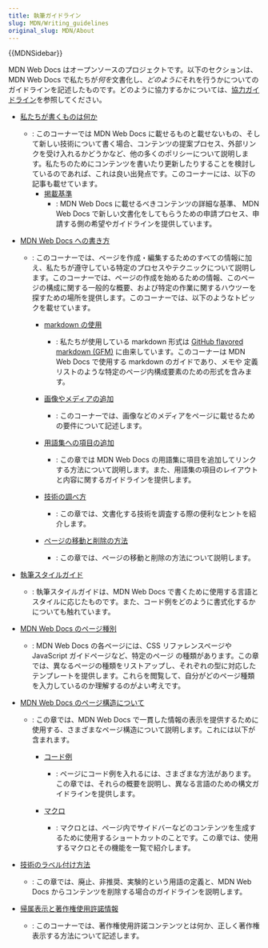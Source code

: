 ```yaml
---
title: 執筆ガイドライン
slug: MDN/Writing_guidelines
original_slug: MDN/About
---
```

{{MDNSidebar}}

MDN Web Docs はオープンソースのプロジェクトです。以下のセクションは、MDN Web Docs で私たちが*何を*文書化し、*どのように*それを行うかについてのガイドラインを記述したものです。どのように協力するかについては、[協力ガイドライン](/ja/docs/MDN/Community)を参照してください。

- [私たちが書くものは何か](/ja/docs/MDN/Writing_guidelines/What_we_write)

  - : このコーナーでは MDN Web Docs に載せるものと載せないもの、そして新しい技術について書く場合、コンテンツの提案プロセス、外部リンクを受け入れるかどうかなど、他の多くのポリシーについて説明します。私たちのためにコンテンツを書いたり更新したりすることを検討しているのであれば、これは良い出発点です。このコーナーには、以下の記事も載せています。
    - [掲載基準](/ja/docs/MDN/Writing_guidelines/What_we_write/Criteria_for_inclusion)
      - : MDN Web Docs に載せるべきコンテンツの詳細な基準、 MDN Web Docs で新しい文書化をしてもらうための申請プロセス、申請する側の希望やガイドラインを提供しています。

- [MDN Web Docs への書き方](/ja/docs/MDN/Writing_guidelines/Howto)

  - : このコーナーでは、ページを作成・編集するためのすべての情報に加え、私たちが遵守している特定のプロセスやテクニックについて説明します。このコーナーでは、ページの作成を始めるための情報、このページの構成に関する一般的な概要、および特定の作業に関するハウツーを探すための場所を提供します。このコーナーでは、以下のようなトピックを載せています。

    - [markdown の使用](/ja/docs/MDN/Writing_guidelines/Howto/Markdown_in_MDN)

      - : 私たちが使用している markdown 形式は [GitHub flavored markdown (GFM)](https://github.github.com/gfm/) に由来しています。このコーナーは MDN Web Docs で使用する markdown のガイドであり、メモや 定義リストのような特定のページ内構成要素のための形式を含みます。

    - [画像やメディアの追加](/ja/docs/MDN/Writing_guidelines/Howto/Images_media)

      - : このコーナーでは、画像などのメディアをページに載せるための要件について記述します。

    - [用語集への項目の追加](/ja/docs/MDN/Writing_guidelines/Howto/Write_a_new_entry_in_the_glossary)

      - : この章では MDN Web Docs の用語集に項目を追加してリンクする方法について説明します。また、用語集の項目のレイアウトと内容に関するガイドラインを提供します。

    - [技術の調べ方](/ja/docs/MDN/Writing_guidelines/Howto/Research_technology)

      - : この章では、文書化する技術を調査する際の便利なヒントを紹介します。

    - [ページの移動と削除の方法](/ja/docs/MDN/Writing_guidelines/Howto/Creating_moving_deleting)

      - : この章では、ページの移動と削除の方法について説明します。

- [執筆スタイルガイド](/ja/docs/MDN/Writing_guidelines/Writing_style_guide)

  - : 執筆スタイルガイドは、MDN Web Docs で書くために使用する言語とスタイルに応じたものです。また、コード例をどのように書式化するかについても触れています。

- [MDN Web Docs のページ種別](/ja/docs/MDN/Writing_guidelines/Page_structures/Page_types)

  - : MDN Web Docs の各ページには、CSS リファレンスページや JavaScript ガイドページなど、特定のページ の種類があります。この章では、異なるページの種類をリストアップし、それぞれの型に対応したテンプレートを提供します。これらを閲覧して、自分がどのページ種類を入力しているのか理解するのがよい考えです。

- [MDN Web Docs のページ構造について](/ja/docs/MDN/Writing_guidelines/Page_structures)

  - : この章では、MDN Web Docs で一貫した情報の表示を提供するために使用する、さまざまなページ構造について説明します。これには以下が含まれます。

    - [コード例](/ja/docs/MDN/Writing_guidelines/Page_structures/Code_examples)

      - : ページにコード例を入れるには、さまざまな方法があります。この章では、それらの概要を説明し、異なる言語のための構文ガイドラインを提供します。

    - [マクロ](/ja/docs/MDN/Writing_guidelines/Page_structures/Macros)

      - : マクロとは、ページ内でサイドバーなどのコンテンツを生成するために使用するショートカットのことです。この章では、使用するマクロとその機能を一覧で紹介します。

- [技術のラベル付け方法](/ja/docs/MDN/Writing_guidelines/Experimental_deprecated_obsolete)

  - : この章では、廃止、非推奨、実験的という用語の定義と、MDN Web Docs からコンテンツを削除する場合のガイドラインを説明します。

- [帰属表示と著作権使用許諾情報](/ja/docs/MDN/Writing_guidelines/Attrib_copyright_license)
  - : このコーナーでは、著作権使用許諾コンテンツとは何か、正しく著作権表示する方法について記述します。
